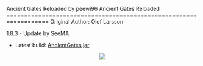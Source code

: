 <p align="center">
</p>
Ancient Gates Reloaded by peewi96 
Ancient Gates Reloaded
==================================================================
Original Author: Olof Larsson

1.8.3 - Update by SeeMA

- Latest build: <a href="http://www.file-upload.net/download-10408375/AncientGates.jar.html">AncientGates.jar</a>

<p align="center">
<img src="http://api.mcstats.org/signature/AncientGates.png" />
</p>
